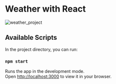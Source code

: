 # Weather with React 

![weather_project](https://user-images.githubusercontent.com/110597975/209096063-9934641c-44dd-408b-8bc3-cc87263c56ca.png)

## Available Scripts

In the project directory, you can run:

### `npm start`

Runs the app in the development mode.\
Open [http://localhost:3000](http://localhost:3000) to view it in your browser.

